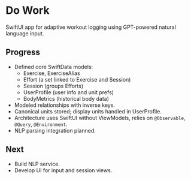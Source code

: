 # Do Work

SwiftUI app for adaptive workout logging using GPT-powered natural language input.

## Progress

- Defined core SwiftData models:
  - Exercise, ExerciseAlias
  - Effort (a set linked to Exercise and Session)
  - Session (groups Efforts)
  - UserProfile (user info and unit prefs)
  - BodyMetrics (historical body data)
- Modeled relationships with inverse keys.
- Canonical units stored; display units handled in UserProfile.
- Architecture uses SwiftUI without ViewModels, relies on `@Observable`, `@Query`, `@Environment`.
- NLP parsing integration planned.

## Next

- Build NLP service.
- Develop UI for input and session views.

